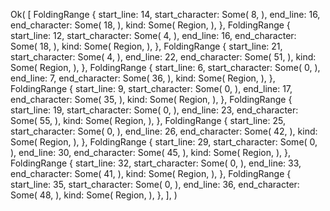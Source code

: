 Ok(
    [
        FoldingRange {
            start_line: 14,
            start_character: Some(
                8,
            ),
            end_line: 16,
            end_character: Some(
                18,
            ),
            kind: Some(
                Region,
            ),
        },
        FoldingRange {
            start_line: 12,
            start_character: Some(
                4,
            ),
            end_line: 16,
            end_character: Some(
                18,
            ),
            kind: Some(
                Region,
            ),
        },
        FoldingRange {
            start_line: 21,
            start_character: Some(
                4,
            ),
            end_line: 22,
            end_character: Some(
                51,
            ),
            kind: Some(
                Region,
            ),
        },
        FoldingRange {
            start_line: 6,
            start_character: Some(
                0,
            ),
            end_line: 7,
            end_character: Some(
                36,
            ),
            kind: Some(
                Region,
            ),
        },
        FoldingRange {
            start_line: 9,
            start_character: Some(
                0,
            ),
            end_line: 17,
            end_character: Some(
                35,
            ),
            kind: Some(
                Region,
            ),
        },
        FoldingRange {
            start_line: 19,
            start_character: Some(
                0,
            ),
            end_line: 23,
            end_character: Some(
                55,
            ),
            kind: Some(
                Region,
            ),
        },
        FoldingRange {
            start_line: 25,
            start_character: Some(
                0,
            ),
            end_line: 26,
            end_character: Some(
                42,
            ),
            kind: Some(
                Region,
            ),
        },
        FoldingRange {
            start_line: 29,
            start_character: Some(
                0,
            ),
            end_line: 30,
            end_character: Some(
                45,
            ),
            kind: Some(
                Region,
            ),
        },
        FoldingRange {
            start_line: 32,
            start_character: Some(
                0,
            ),
            end_line: 33,
            end_character: Some(
                41,
            ),
            kind: Some(
                Region,
            ),
        },
        FoldingRange {
            start_line: 35,
            start_character: Some(
                0,
            ),
            end_line: 36,
            end_character: Some(
                48,
            ),
            kind: Some(
                Region,
            ),
        },
    ],
)
